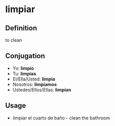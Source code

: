 # limpiar

## Definition
to clean

## Conjugation

- Yo: **limpio**
- Tu: **limpias**
- El/Ella/Usted: **limpia**
- Nosotros: **limpiamos**
- Ustedes/Ellos/Ellas: **limpian**

## Usage
- limpiar el cuarto de baño \- clean the bathroom